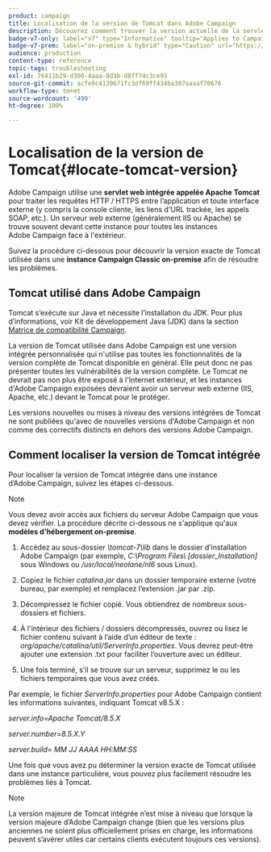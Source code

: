 ```yaml
---
product: campaign
title: Localisation de la version de Tomcat dans Adobe Campaign
description: Découvrez comment trouver la version actuelle de la servlet web Tomcat intégrée utilisée dans une instance d’Adobe Campaign
badge-v7-only: label="v7" type="Informative" tooltip="Applies to Campaign Classic v7 only"
badge-v7-prem: label="on-premise & hybrid" type="Caution" url="https://experienceleague.adobe.com/docs/campaign-classic/using/installing-campaign-classic/architecture-and-hosting-models/hosting-models-lp/hosting-models.html" tooltip="Applies to on-premise and hybrid deployments only"
audience: production
content-type: reference
topic-tags: troubleshooting
exl-id: 76411b29-d300-4aaa-8d3b-d8ff74c3ce93
source-git-commit: acfe0c4139671fc3df69ff434ba307aaaaf70676
workflow-type: tm+mt
source-wordcount: '499'
ht-degree: 100%

---
```


# Localisation de la version de Tomcat{#locate-tomcat-version}



Adobe Campaign utilise une **servlet web intégrée appelée Apache Tomcat** pour traiter les requêtes HTTP / HTTPS entre l’application et toute interface externe (y compris la console cliente, les liens d&#39;URL trackée, les appels SOAP, etc.). Un serveur web externe (généralement IIS ou Apache) se trouve souvent devant cette instance pour toutes les instances Adobe Campaign face à l&#39;extérieur.

Suivez la procédure ci-dessous pour découvrir la version exacte de Tomcat utilisée dans une **instance Campaign Classic on-premise** afin de résoudre les problèmes.

## Tomcat utilisé dans Adobe Campaign

Tomcat s’exécute sur Java et nécessite l’installation du JDK. Pour plus d’informations, voir Kit de développement Java (JDK) dans la section [Matrice de compatibilité Campaign](../../rn/using/compatibility-matrix.md).

La version de Tomcat utilisée dans Adobe Campaign est une version intégrée personnalisée qui n&#39;utilise pas toutes les fonctionnalités de la version complète de Tomcat disponible en général. Elle peut donc ne pas présenter toutes les vulnérabilités de la version complète. Le Tomcat ne devrait pas non plus être exposé à l&#39;Internet extérieur, et les instances d&#39;Adobe Campaign exposées devraient avoir un serveur web externe (IIS, Apache, etc.) devant le Tomcat pour le protéger.

Les versions nouvelles ou mises à niveau des versions intégrées de Tomcat ne sont publiées qu&#39;avec de nouvelles versions d&#39;Adobe Campaign et non comme des correctifs distincts en dehors des versions Adobe Campaign.

## Comment localiser la version de Tomcat intégrée

Pour localiser la version de Tomcat intégrée dans une instance d’Adobe Campaign, suivez les étapes ci-dessous.

>[!NOTE]
>
>Vous devez avoir accès aux fichiers du serveur Adobe Campaign que vous devez vérifier. La procédure décrite ci-dessous ne s&#39;applique qu&#39;aux **modèles d&#39;hébergement on-premise**.

1. Accédez au sous-dossier *\tomcat-7\lib* dans le dossier d’installation Adobe Campaign (par exemple, *C:\Program Files\ [dossier_Installation]* sous Windows ou */usr/local/neolane/nl6* sous Linux).

1. Copiez le fichier *catalina.jar* dans un dossier temporaire externe (votre bureau, par exemple) et remplacez l’extension .jar par .zip.

1. Décompressez le fichier copié. Vous obtiendrez de nombreux sous-dossiers et fichiers.

1. À l&#39;intérieur des fichiers / dossiers décompressés, ouvrez ou lisez le fichier contenu suivant à l’aide d’un éditeur de texte : *org/apache/catalina/util/ServerInfo.properties*. Vous devrez peut-être ajouter une extension .txt pour faciliter l’ouverture avec un éditeur.

1. Une fois terminé, s’il se trouve sur un serveur, supprimez le ou les fichiers temporaires que vous avez créés.

Par exemple, le fichier *ServerInfo.properties* pour Adobe Campaign contient les informations suivantes, indiquant Tomcat v8.5.X :

*server.info=Apache Tomcat/8.5.X*

*server.number=8.5.X.Y*

*server.build= MM JJ AAAA HH:MM:SS*

Une fois que vous avez pu déterminer la version exacte de Tomcat utilisée dans une instance particulière, vous pouvez plus facilement résoudre les problèmes liés à Tomcat.

>[!NOTE]
>
>La version majeure de Tomcat intégrée n’est mise à niveau que lorsque la version majeure d’Adobe Campaign change (bien que les versions plus anciennes ne soient plus officiellement prises en charge, les informations peuvent s’avérer utiles car certains clients exécutent toujours ces versions).

